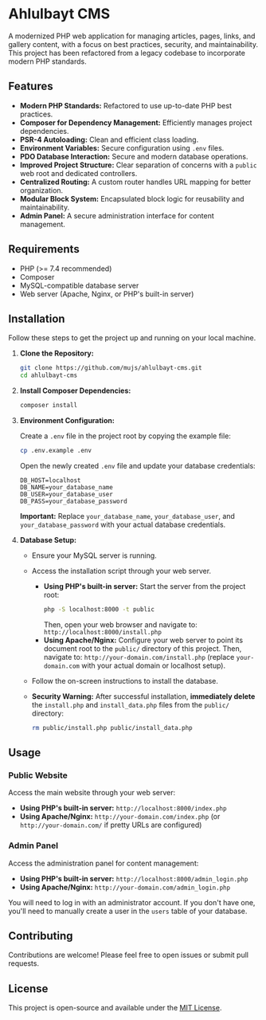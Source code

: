 # Ahlulbayt CMS

A modernized PHP web application for managing articles, pages, links, and gallery content, with a focus on best practices, security, and maintainability. This project has been refactored from a legacy codebase to incorporate modern PHP standards.

## Features

*   **Modern PHP Standards:** Refactored to use up-to-date PHP best practices.
*   **Composer for Dependency Management:** Efficiently manages project dependencies.
*   **PSR-4 Autoloading:** Clean and efficient class loading.
*   **Environment Variables:** Secure configuration using `.env` files.
*   **PDO Database Interaction:** Secure and modern database operations.
*   **Improved Project Structure:** Clear separation of concerns with a `public` web root and dedicated controllers.
*   **Centralized Routing:** A custom router handles URL mapping for better organization.
*   **Modular Block System:** Encapsulated block logic for reusability and maintainability.
*   **Admin Panel:** A secure administration interface for content management.

## Requirements

*   PHP (>= 7.4 recommended)
*   Composer
*   MySQL-compatible database server
*   Web server (Apache, Nginx, or PHP's built-in server)

## Installation

Follow these steps to get the project up and running on your local machine.

1.  **Clone the Repository:**

    ```bash
    git clone https://github.com/mujs/ahlulbayt-cms.git
    cd ahlulbayt-cms
    ```

2.  **Install Composer Dependencies:**

    ```bash
    composer install
    ```

3.  **Environment Configuration:**

    Create a `.env` file in the project root by copying the example file:

    ```bash
    cp .env.example .env
    ```

    Open the newly created `.env` file and update your database credentials:

    ```
    DB_HOST=localhost
    DB_NAME=your_database_name
    DB_USER=your_database_user
    DB_PASS=your_database_password
    ```

    **Important:** Replace `your_database_name`, `your_database_user`, and `your_database_password` with your actual database credentials.

4.  **Database Setup:**

    *   Ensure your MySQL server is running.
    *   Access the installation script through your web server.
        *   **Using PHP's built-in server:**
            Start the server from the project root:
            ```bash
            php -S localhost:8000 -t public
            ```
            Then, open your web browser and navigate to:
            `http://localhost:8000/install.php`
        *   **Using Apache/Nginx:**
            Configure your web server to point its document root to the `public/` directory of this project. Then, navigate to:
            `http://your-domain.com/install.php` (replace `your-domain.com` with your actual domain or localhost setup).

    *   Follow the on-screen instructions to install the database.

    *   **Security Warning:** After successful installation, **immediately delete** the `install.php` and `install_data.php` files from the `public/` directory:

        ```bash
        rm public/install.php public/install_data.php
        ```

## Usage

### Public Website

Access the main website through your web server:

*   **Using PHP's built-in server:** `http://localhost:8000/index.php`
*   **Using Apache/Nginx:** `http://your-domain.com/index.php` (or `http://your-domain.com/` if pretty URLs are configured)

### Admin Panel

Access the administration panel for content management:

*   **Using PHP's built-in server:** `http://localhost:8000/admin_login.php`
*   **Using Apache/Nginx:** `http://your-domain.com/admin_login.php`

You will need to log in with an administrator account. If you don't have one, you'll need to manually create a user in the `users` table of your database.

## Contributing

Contributions are welcome! Please feel free to open issues or submit pull requests.

## License

This project is open-source and available under the [MIT License](LICENSE).
